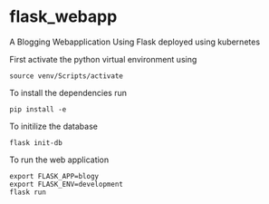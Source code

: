 # flask_webapp
A Blogging Webapplication Using Flask deployed using kubernetes

First activate the python virtual environment using
```
source venv/Scripts/activate
```
To install the dependencies run
```
pip install -e
```

To initilize the database
```
flask init-db
```

To run the web application
```
export FLASK_APP=blogy
export FLASK_ENV=development
flask run
```
